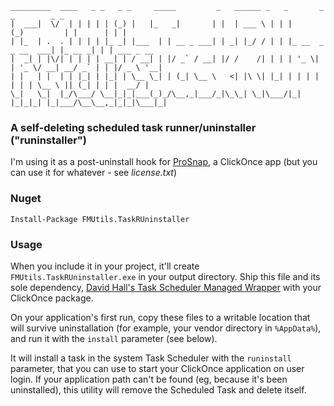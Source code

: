     _________  ____   _ _   _ _     _____         _   ______ _   _       _           _        _ _           
    |  ___|  \/  | | | | | (_) |   |_   _|       | |  | ___ \ | | |     (_)         | |      | | |          
    | |_  | .  . | | | | |_ _| |___  | | __ _ ___| | _| |_/ / | | |_ __  _ _ __  ___| |_ __ _| | | ___ _ __ 
    |  _| | |\/| | | | | __| | / __| | |/ _` / __| |/ /    /| | | | '_ \| | '_ \/ __| __/ _` | | |/ _ \ '__|
    | |   | |  | | |_| | |_| | \__ \_| | (_| \__ \   <| |\ \| |_| | | | | | | | \__ \ || (_| | | |  __/ |   
    \_|   \_|  |_/\___/ \__|_|_|___(_)_/\__,_|___/_|\_\_| \_|\___/|_| |_|_|_| |_|___/\__\__,_|_|_|\___|_|   
                                                                                                        
                                                                                                        

### A self-deleting scheduled task runner/uninstaller ("runinstaller")
I'm using it as a post-uninstall hook for [ProSnap](https://github.com/factormystic/ProSnap#readme), a ClickOnce app (but you can use it for whatever - see _license.txt_)


### Nuget
    Install-Package FMUtils.TaskRUninstaller

### Usage

When you include it in your project, it'll create `FMUtils.TaskRUninstaller.exe` in your output directory. Ship this file and its sole dependency, [David Hall's Task Scheduler Managed Wrapper](https://nuget.org/packages/TaskScheduler) with your ClickOnce package.

On your application's first run, copy these files to a writable location that will survive uninstallation (for example, your vendor directory in `%AppData%`), and run it with the `install` parameter (see below).

It will install a task in the system Task Scheduler with the `runinstall` parameter, that you can use to start your ClickOnce application on user login. If your application path can't be found (eg, because it's been uninstalled), this utility will remove the Scheduled Task and delete itself.
